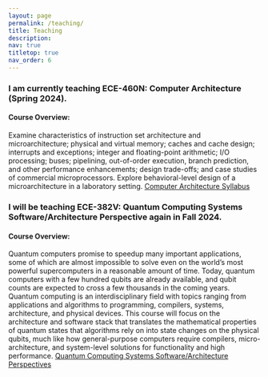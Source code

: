 ```yaml
---
layout: page
permalink: /teaching/
title: Teaching
description: 
nav: true
titletop: true
nav_order: 6
---
```


### I am currently teaching ECE-460N: Computer Architecture (Spring 2024).
#### Course Overview:
Examine characteristics of instruction set architecture and microarchitecture; physical and virtual memory; caches and cache design; interrupts and exceptions; integer and floating-point arithmetic; I/O processing; buses; pipelining, out-of-order execution, branch prediction, and other performance enhancements; design trade-offs; and case studies of commercial microprocessors. Explore behavioral-level design of a microarchitecture in a laboratory setting. [Computer Architecture Syllabus](https://utdirect.utexas.edu/apps/student/coursedocs/courses/nlogon/download/13550699/)


### I will be teaching ECE-382V: Quantum Computing Systems Software/Architecture Perspective again in Fall 2024.
#### Course Overview:
Quantum computers promise to speedup many important applications, some of which are almost impossible to solve even on the world’s most powerful supercomputers in a reasonable amount of time. Today, quantum computers with a few hundred qubits are already available, and qubit counts are expected to cross a few thousands in the coming years. Quantum computing is an interdisciplinary field with topics ranging from applications and algorithms to programming, compilers, systems, architecture, and physical devices. This course will focus on the architecture and software stack that translates the mathematical properties of quantum states that algorithms rely on into state changes on the physical qubits, much like how general-purpose computers require compilers, micro-architecture, and system-level solutions for functionality and high performance. [Quantum Computing Systems Software/Architecture Perspectives](https://utdirect.utexas.edu/apps/student/coursedocs/courses/nlogon/download/12950064/)